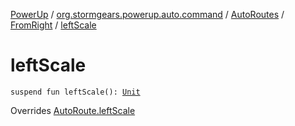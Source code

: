 [PowerUp](../../../index.md) / [org.stormgears.powerup.auto.command](../../index.md) / [AutoRoutes](../index.md) / [FromRight](index.md) / [leftScale](./left-scale.md)

# leftScale

`suspend fun leftScale(): `[`Unit`](https://kotlinlang.org/api/latest/jvm/stdlib/kotlin/-unit/index.html)

Overrides [AutoRoute.leftScale](../../-auto-route/left-scale.md)

